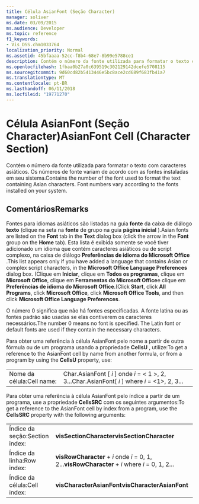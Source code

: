 ```yaml
---
title: Célula AsianFont (Seção Character)
manager: soliver
ms.date: 03/09/2015
ms.audience: Developer
ms.topic: reference
f1_keywords:
- Vis_DSS.chm1033764
localization_priority: Normal
ms.assetid: 45bfaaaa-52cc-f8b4-68e7-8b99e5788ce1
description: Contém o número da fonte utilizada para formatar o texto com caracteres asiáticos. Os números de fonte variam de acordo com as fontes instaladas em seu sistema.
ms.openlocfilehash: 1fbaa0b27a0c639519c302129142dcefe5708115
ms.sourcegitcommit: 9d60cd82b5413446e5bc8ace2cd689f683fb41a7
ms.translationtype: MT
ms.contentlocale: pt-BR
ms.lasthandoff: 06/11/2018
ms.locfileid: "19771270"
---
```

# <a name="asianfont-cell-character-section"></a><span data-ttu-id="ab0b3-104">Célula AsianFont (Seção Character)</span><span class="sxs-lookup"><span data-stu-id="ab0b3-104">AsianFont Cell (Character Section)</span></span>

<span data-ttu-id="ab0b3-p102">Contém o número da fonte utilizada para formatar o texto com caracteres asiáticos. Os números de fonte variam de acordo com as fontes instaladas em seu sistema.</span><span class="sxs-lookup"><span data-stu-id="ab0b3-p102">Contains the number of the font used to format the text containing Asian characters. Font numbers vary according to the fonts installed on your system.</span></span> 
  
## <a name="remarks"></a><span data-ttu-id="ab0b3-107">Comentários</span><span class="sxs-lookup"><span data-stu-id="ab0b3-107">Remarks</span></span>

<span data-ttu-id="ab0b3-108">Fontes para idiomas asiáticos são listadas na guia **fonte** da caixa de diálogo **texto** (clique na seta na **fonte** de grupo na guia **página inicial** ).</span><span class="sxs-lookup"><span data-stu-id="ab0b3-108">Asian fonts are listed on the **Font** tab in the **Text** dialog box (click the arrow in the **Font** group on the **Home** tab).</span></span> <span data-ttu-id="ab0b3-109">Esta lista é exibida somente se você tiver adicionado um idioma que contém caracteres asiáticos ou de script complexo, na caixa de diálogo **Preferências de idioma do Microsoft Office** .</span><span class="sxs-lookup"><span data-stu-id="ab0b3-109">This list appears only if you have added a language that contains Asian or complex script characters, in the **Microsoft Office Language Preferences** dialog box.</span></span> <span data-ttu-id="ab0b3-110">(Clique em **Iniciar**, clique em **Todos os programas**, clique em **Microsoft Office**, clique em **Ferramentas do Microsoft Office**e clique em **Preferências de idioma do Microsoft Office**.</span><span class="sxs-lookup"><span data-stu-id="ab0b3-110">(Click **Start**, click **All Programs**, click **Microsoft Office**, click **Microsoft Office Tools**, and then click **Microsoft Office Language Preferences**.</span></span>
  
<span data-ttu-id="ab0b3-p104">O número 0 significa que não há fontes especificadas. A fonte latina ou as fontes padrão são usadas se elas contiverem os caracteres necessários.</span><span class="sxs-lookup"><span data-stu-id="ab0b3-p104">The number 0 means no font is specified. The Latin font or default fonts are used if they contain the necessary characters.</span></span>
  
<span data-ttu-id="ab0b3-113">Para obter uma referência à célula AsianFont pelo nome a partir de outra fórmula ou de um programa usando a propriedade **CellsU** , utilize:</span><span class="sxs-lookup"><span data-stu-id="ab0b3-113">To get a reference to the AsianFont cell by name from another formula, or from a program by using the **CellsU** property, use:</span></span> 
  
|||
|:-----|:-----|
|<span data-ttu-id="ab0b3-114">Nome da célula:</span><span class="sxs-lookup"><span data-stu-id="ab0b3-114">Cell name:</span></span>  <br/> |<span data-ttu-id="ab0b3-115">Char.AsianFont [ *i* ] onde *i* = < 1 >, 2, 3...</span><span class="sxs-lookup"><span data-stu-id="ab0b3-115">Char.AsianFont[ *i*  ]           where  *i*  = <1>, 2, 3...</span></span>  <br/> |
   
<span data-ttu-id="ab0b3-116">Para obter uma referência à célula AsianFont pelo índice a partir de um programa, use a propriedade **CellsSRC** com os seguintes argumentos:</span><span class="sxs-lookup"><span data-stu-id="ab0b3-116">To get a reference to the AsianFont cell by index from a program, use the **CellsSRC** property with the following arguments:</span></span> 
  
|||
|:-----|:-----|
|<span data-ttu-id="ab0b3-117">Índice da seção:</span><span class="sxs-lookup"><span data-stu-id="ab0b3-117">Section index:</span></span>  <br/> |<span data-ttu-id="ab0b3-118">**visSectionCharacter**</span><span class="sxs-lookup"><span data-stu-id="ab0b3-118">**visSectionCharacter**</span></span> <br/> |
|<span data-ttu-id="ab0b3-119">Índice da linha:</span><span class="sxs-lookup"><span data-stu-id="ab0b3-119">Row index:</span></span>  <br/> |<span data-ttu-id="ab0b3-120">**visRowCharacter** +  *i* onde *i* = 0, 1, 2...</span><span class="sxs-lookup"><span data-stu-id="ab0b3-120">**visRowCharacter** +  *i*           where  *i*  = 0, 1, 2...</span></span>  <br/> |
|<span data-ttu-id="ab0b3-121">Índice da célula:</span><span class="sxs-lookup"><span data-stu-id="ab0b3-121">Cell index:</span></span>  <br/> |<span data-ttu-id="ab0b3-122">**visCharacterAsianFont**</span><span class="sxs-lookup"><span data-stu-id="ab0b3-122">**visCharacterAsianFont**</span></span> <br/> |
   

